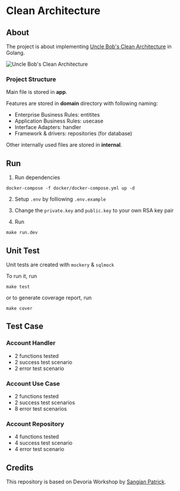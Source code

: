 # Clean Architecture

## About
The project is about implementing [Uncle Bob's Clean Architecture](https://blog.cleancoder.com/uncle-bob/2012/08/13/the-clean-architecture.html) in Golang.

![Uncle Bob's Clean Architecture](https://blog.cleancoder.com/uncle-bob/images/2012-08-13-the-clean-architecture/CleanArchitecture.jpg)

### Project Structure
Main file is stored in **app**.

Features are stored in **domain** directory with following naming:

* Enterprise Business Rules: entitites
* Application Business Rules: usecase
* Interface Adapters: handler
* Framework & drivers: repositories (for database)

Other internally used files are stored in **internal**.

## Run
1.  Run dependencies
```
docker-compose -f docker/docker-compose.yml up -d
```

2. Setup `.env` by folliowing `.env.example`

3. Change the `private.key` and `public.key` to your own RSA key pair

4. Run
```
make run.dev
```

## Unit Test
Unit tests are created with `mockery` & `sqlmock`

To run it, run
```
make test
```

or to generate coverage report, run
```
make cover
```

## Test Case
### Account Handler
* 2 functions tested
* 2 success test scenario
* 2 error test scenario

### Account Use Case
* 2 functions tested
* 2 success test scenarios
* 8 error test scenarios

### Account Repository
* 4 functions tested
* 4 success test scenario
* 4 error test scenario

## Credits
This repository is based on Devoria Workshop by [Sangian Patrick](https://github.com/sangianpatrick/devoria-article-service).

